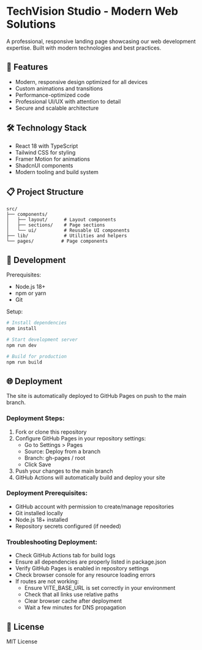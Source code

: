 # TechVision Studio - Modern Web Solutions

A professional, responsive landing page showcasing our web development expertise. Built with modern technologies and best practices.

## 🚀 Features

- Modern, responsive design optimized for all devices
- Custom animations and transitions
- Performance-optimized code
- Professional UI/UX with attention to detail
- Secure and scalable architecture

## 🛠️ Technology Stack

- React 18 with TypeScript
- Tailwind CSS for styling
- Framer Motion for animations
- ShadcnUI components
- Modern tooling and build system

## 📋 Project Structure

```
src/
├── components/
│   ├── layout/      # Layout components 
│   ├── sections/    # Page sections
│   └── ui/          # Reusable UI components
├── lib/             # Utilities and helpers
└── pages/          # Page components
```

## 🔧 Development

Prerequisites:
- Node.js 18+
- npm or yarn
- Git

Setup:
```bash
# Install dependencies
npm install

# Start development server
npm run dev

# Build for production
npm run build
```

## 🌐 Deployment

The site is automatically deployed to GitHub Pages on push to the main branch.

### Deployment Steps:
1. Fork or clone this repository
2. Configure GitHub Pages in your repository settings:
   - Go to Settings > Pages
   - Source: Deploy from a branch
   - Branch: gh-pages / root
   - Click Save
3. Push your changes to the main branch
4. GitHub Actions will automatically build and deploy your site

### Deployment Prerequisites:
- GitHub account with permission to create/manage repositories
- Git installed locally
- Node.js 18+ installed
- Repository secrets configured (if needed)

### Troubleshooting Deployment:
- Check GitHub Actions tab for build logs
- Ensure all dependencies are properly listed in package.json
- Verify GitHub Pages is enabled in repository settings
- Check browser console for any resource loading errors
- If routes are not working:
  - Ensure VITE_BASE_URL is set correctly in your environment
  - Check that all links use relative paths
  - Clear browser cache after deployment
  - Wait a few minutes for DNS propagation

## 📝 License

MIT License